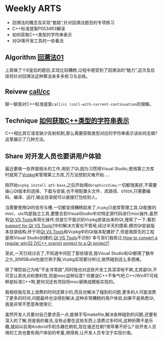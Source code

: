 # Weekly ARTS

- 回溯法的概念及实现“套路”,针对回溯法题目的专项练习
- C++标准提案P0534R3解读
- 如何获取C++类型的字符串表示
- 对Qt等开发工具的一些看法

## Algorithm [回溯法01](Backtracking01.md)

上周做了个8皇后的题目,实现比较糟糕,过程中感受到了回溯法的“魅力”,这次及后续将针对回溯法这种算法来多多练习与总结。

## Reivew [call/cc](P0534R3Review.md)

聊一聊我对C++标准提案`call/cc (call-with-current-continuation`的理解。

## Technique [如何获取C++类型的字符串表示](ExploringCppTypes.md)

C++相比其它语言缺少反射机制,那么需要获取类型对应的字符串表示该如何去做?这里展示了几种方法。

## Share 对开发人员也要讲用户体验

最近要做一些界面相关的工作,用到了Qt,因为习惯用Visual Studio,使用第三方库时就用了[Vcpkg](https://github.com/Microsoft/vcpkg)来管理第三方库,万万没想到灾难开始.....

刚开始`vcpkg install qt5-base`,之后开始用`QGraphicsView`,一切都很美好,不需要操心Qt版本的选择、下载与安装,也不用配置头文件、库路径、`QTDIR`,只需要编码、编译、运行,输出目录就可以直接打包给别人。

当需要使用Qt的信号与槽,一切都变得糟糕起来了,`Vcpkg`只是库管理工具,Qt配套的moc、uic均是独立工具,要整合到VisualStudio中对特定源代码进行moc操作,虽然有[Qt VS Tools](https://doc.qt.io/qtvstools/index.html)来简化操作,但是它不能识别Vcpkg安装出来的Qt,搜索了一下,看到[support for Qt VS Tools?](https://github.com/Microsoft/vcpkg/issues/2643)中的解决方案也不管用,经过半天的摸索,模仿Qt安装版本目录结构,终于将[Qt VS Tools](https://doc.qt.io/qtvstools/index.html)和Vcpkg中的Qt版本配置好了,但是我原先的工程是用Visual Studio创建的,[Qt VS Tools](https://doc.qt.io/qtvstools/index.html)不识别! 幸亏哥们我练过,[How to convert a regular win32 (VC++ vcproj) project to a Qt project?](https://stackoverflow.com/questions/2088315/how-to-convert-a-regular-win32-vc-vcproj-project-to-a-qt-project).

至此,一天已经过去了,不知道中间犯了那些错误,我Visual Studio和Qt都用了数年之久,对MSBuild也是烂熟于胸,Vcpkg实现都分析过,依然碰到这么多困难。

除了埋怨自己为啥"不走寻常路",同时我也对这些开发工具深深地不爽,尤其是Qt,不可否认其优点和便利性,但是moc这种玩意?  你要说C++不争气吧,C++/WinRT可纯粹是标准C++啊,更何况还有项目将moc替换成模板实现的。

我相信我在其上浪费的时间还算少的,而且也解决了碰到的问题,更多的人可能浪费了更多的时间,问题最终也没得到解决;这种非常糟糕的用户体验,如果不是熟悉Qt,我是非常不愿意再使用它.

虽然开发人员要对自己要求高一点,能够手写makefile,解决各种碰到的问题,还要有深入的了解,但是我的看法,没有必要在这些东西上浪费过多时间,这种折腾不是乐趣,就如以前用Andorid手机乐趣在刷机,现在谁还在刷?用苹果不好么? 给开发人员用的工具也要有用户体验的考量,用得爽,让开发人员专注于实现价值。